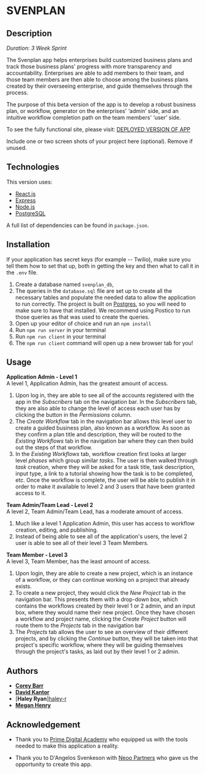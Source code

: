 # SVENPLAN 

## Description

_Duration: 3 Week Sprint_

The Svenplan app helps enterprises build customized business plans and track those business plans' progress with more transparency and accountability. Enterprises are able to add members to their team, and those team members are then able to choose among the business plans created by their overseeing enterprise, and guide themselves through the process. 

The purpose of this beta version of the app is to develop a robust business plan, or workflow, generator on the enterprises' ‘admin’ side, and an intuitive workflow completion path on the team members' ‘user’ side.

To see the fully functional site, please visit: [DEPLOYED VERSION OF APP](www.heroku.com)

Include one or two screen shots of your project here (optional). Remove if unused.

## Technologies
This version uses:

- [React.js](https://reactjs.org/)
- [Express](https://expressjs.com/) 
- [Node.js](https://nodejs.org/en/)
- [PostgreSQL](https://www.postgresql.org/download/)

A full list of dependencies can be found in `package.json`.

## Installation

If your application has secret keys (for example --  Twilio), make sure you tell them how to set that up, both in getting the key and then what to call it in the `.env` file.

1. Create a database named `svenplan_db`,
2. The queries in the `database.sql` file are set up to create all the necessary tables and populate the needed data to allow the application to run correctly. The project is built on [Postgres](https://www.postgresql.org/download/), so you will need to make sure to have that installed. We recommend using Postico to run those queries as that was used to create the queries. 
3. Open up your editor of choice and run an `npm install`
4. Run `npm run server` in your terminal
5. Run `npm run client` in your terminal
6. The `npm run client` command will open up a new browser tab for you!

## Usage

**Application Admin - Level 1**  
A level 1, Application Admin, has the greatest amount of access. 
1. Upon log in, they are able to see all of the accounts registered with the app in the *Subscribers* tab on the navigation bar. In the *Subscribers* tab, they are also able to change the level of access each user has by clicking the button in the *Permissions* column.
2. The *Create Workflow* tab in the navigation bar allows this level user to create a guided business plan, also known as a workflow. As soon as they confirm a plan title and description, they will be routed to the *Existing Workflows* tab in the navigation bar where they can then build out the steps of that workflow.
3. In the *Existing Workflows* tab, workflow creation first looks at larger level *phases* which group similar *tasks*. The user is then walked through *task* creation, where they will be asked for a task title, task description, input type, a link to a tutorial showing how the task is to be completed, etc. Once the workflow is complete, the user will be able to publish it in order to make it available to level 2 and 3 users that have been granted access to it.

**Team Admin/Team Lead - Level 2**  
A level 2, Team Admin/Team Lead, has a moderate amount of access.  
1. Much like a level 1 Application Admin, this user has access to workflow creation, editing, and publishing.
2. Instead of being able to see all of the application's users, the level 2 user is able to see all of their level 3 Team Members.

**Team Member - Level 3**  
A level 3, Team Member, has the least amount of access.  
1. Upon login, they are able to create a new project, which is an instance of a workflow, or they can continue working on a project that already exists.
2. To create a new project, they would click the *New Project* tab in the navigation bar. This presents them with a drop-down box, which contains the workflows created by their level 1 or 2 admin, and an input box, where they would name their new project. Once they have chosen a workflow and project name, clicking the *Create Project* button will route them to the *Projects* tab in the navigation bar
3. The *Projects* tab allows the user to see an overview of their different projects, and by clicking the *Continue* button, they will be taken into that project's specific workflow, where they will be guiding themselves through the project's tasks, as laid out by their level 1 or 2 admin.

## Authors

* [**Corey Barr**](https://github.com/cjbarr)
* [**David Kantor**](https://github.com/demkantor)
* [**Haley Ryan**][haley-r](https://github.com/haley-r)
* [**Megan Henry**](https://github.com/meghen)

## Acknowledgement
* Thank you to [Prime Digital Academy](www.primeacademy.io) who equipped us with the tools needed to make this application a reality. 

* Thank you to D'Angelos Svenkeson with [Neoo Partners](www.neoopartners.com) who gave us the opportunity to create this app.
